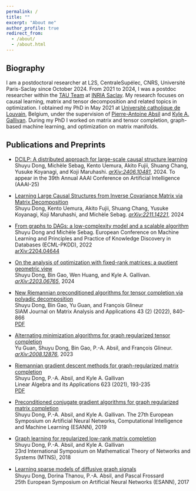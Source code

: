 ```yaml
---
permalink: /
title: "" 
excerpt: "About me"
author_profile: true
redirect_from: 
  - /about/
  - /about.html
---
```


## Biography 

I am a postdoctoral researcher at L2S, CentraleSupélec, CNRS, Université Paris-Saclay since October 2024. From 2021 to 2024, I was a postdoc researcher within the [TAU Team](https://www.inria.fr/fr/tau) at [INRIA Saclay](https://www.inria.fr/fr/centre-inria-de-saclay). 
My research focuses on causal learning, matrix and tensor decomposition and related topics in optimization. 
I obtained my PhD in May 2021 at [Université catholique de Louvain](https://uclouvain.be), Belgium, under the supervision of [Pierre-Antoine Absil](https://sites.uclouvain.be/absil/) and [Kyle A. Gallivan](https://www.math.fsu.edu/~gallivan/). During my PhD I worked on matrix and tensor completion, graph-based machine learning, and optimization on matrix manifolds. 

## Publications and Preprints  

- [DCILP: A distributed approach for large-scale causal structure learning](https://arxiv.org/abs/2406.10481)  
Shuyu Dong, Michèle Sebag, Kento Uemura, Akito Fujii, Shuang Chang, Yusuke Koyanagi, and Koji Maruhashi. 
[*arXiv:2406.10481*](https://arxiv.org/pdf/2406.10481.pdf), 2024. To appear in the 39th Annual AAAI Conference on Artificial Intelligence (AAAI-25)  

- [Learning Large Causal Structures from Inverse Covariance Matrix via Matrix Decomposition](https://arxiv.org/abs/2211.14221)  
Shuyu Dong, Kento Uemura, Akito Fujii, Shuang Chang, Yusuke Koyanagi, Koji Maruhashi, and Michèle Sebag. 
[*arXiv:2211.14221*](https://arxiv.org/pdf/2211.14221.pdf), 2024  

- [From graphs to DAGs: a low-complexity model and a scalable algorithm](https://2022.ecmlpkdd.org/wp-content/uploads/2022/09/sub_1357.pdf)  
Shuyu Dong and Michèle Sebag. 
European Conference on Machine Learning and Principles and Practice of Knowledge Discovery in Databases (ECML-PKDD), 2022  
[arXiv:2204.04644](https://arxiv.org/pdf/2204.04644.pdf)

- [On the analysis of optimization with fixed-rank matrices: a quotient geometric view](https://arxiv.org/abs/2203.06765)  
Shuyu Dong, Bin Gao, Wen Huang, and Kyle A. Gallivan. 
[*arXiv:2203.06765*](https://arxiv.org/pdf/2203.06765.pdf), 2024 

- [New Riemannian preconditioned algorithms for tensor completion via polyadic decomposition](https://doi.org/10.1137/21M1394734)  
Shuyu Dong, Bin Gao, Yu Guan, and François Glineur  
SIAM Journal on Matrix Analysis and Applications 43 (2) (2022), 840-866  
[PDF](https://arxiv.org/pdf/2101.11108.pdf) 

- [Alternating minimization algorithms for graph regularized tensor completion](https://arxiv.org/abs/2008.12876)  
Yu Guan, Shuyu Dong, Bin Gao, P.-A. Absil, and François Glineur. 
[*arXiv:2008.12876*](https://arxiv.org/pdf/2008.12876.pdf), 2023  

- [Riemannian gradient descent methods for graph-regularized matrix completion](https://doi.org/10.1016/j.laa.2020.06.010)  
Shuyu Dong, P.-A. Absil, and Kyle A. Gallivan   
Linear Algebra and its Applications 623 (2021), 193-235  
[PDF](/files/grmc-uclouvain-16-june-2020.pdf) 

- [Preconditioned conjugate gradient algorithms for graph regularized matrix completion](https://www.esann.org/sites/default/files/proceedings/legacy/es2019-133.pdf)  
Shuyu Dong, P.-A. Absil, and Kyle A. Gallivan. 
The 27th European Symposium on Artificial Neural Networks, Computational Intelligence and Machine Learning (ESANN), 2019  

- [Graph learning for regularized low-rank matrix completion](https://mtns2018.hkust.edu.hk/media/files/0153.pdf)  
Shuyu Dong, P.-A. Absil, and Kyle A. Gallivan  
23rd International Symposium on Mathematical Theory of Networks and Systems (MTNS), 2018

- [Learning sparse models of diﬀusive graph signals](https://www.esann.org/sites/default/files/proceedings/legacy/es2017-116.pdf)  
Shuyu Dong, Dorina Thanou, P.-A. Absil, and Pascal Frossard  
25th European Symposium on Artificial Neural Networks	(ESANN), 2017




